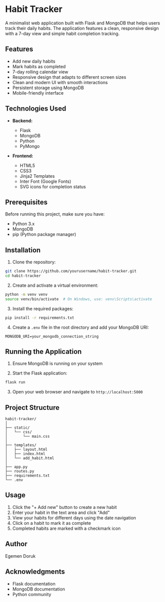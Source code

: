 # Habit Tracker

A minimalist web application built with Flask and MongoDB that helps users track their daily habits. The application features a clean, responsive design with a 7-day view and simple habit completion tracking.

## Features

- Add new daily habits
- Mark habits as completed
- 7-day rolling calendar view
- Responsive design that adapts to different screen sizes
- Clean and modern UI with smooth interactions
- Persistent storage using MongoDB
- Mobile-friendly interface

## Technologies Used

- **Backend:**
  - Flask
  - MongoDB
  - Python
  - PyMongo

- **Frontend:**
  - HTML5
  - CSS3
  - Jinja2 Templates
  - Inter Font (Google Fonts)
  - SVG icons for completion status

## Prerequisites

Before running this project, make sure you have:
- Python 3.x
- MongoDB
- pip (Python package manager)

## Installation

1. Clone the repository:
```bash
git clone https://github.com/yourusername/habit-tracker.git
cd habit-tracker
```

2. Create and activate a virtual environment:
```bash
python -m venv venv
source venv/bin/activate  # On Windows, use: venv\Scripts\activate
```

3. Install the required packages:
```bash
pip install -r requirements.txt
```

4. Create a `.env` file in the root directory and add your MongoDB URI:
```
MONGODB_URI=your_mongodb_connection_string
```

## Running the Application

1. Ensure MongoDB is running on your system

2. Start the Flask application:
```bash
flask run
```

3. Open your web browser and navigate to `http://localhost:5000`

## Project Structure

```
habit-tracker/
│
├── static/
│   └── css/
│       └── main.css
│
├── templates/
│   ├── layout.html
│   ├── index.html
│   └── add_habit.html
│
├── app.py
├── routes.py
├── requirements.txt
└── .env
```

## Usage

1. Click the "+ Add new" button to create a new habit
2. Enter your habit in the text area and click "Add"
3. View your habits for different days using the date navigation
4. Click on a habit to mark it as complete
5. Completed habits are marked with a checkmark icon

## Author

Egemen Doruk

## Acknowledgments

- Flask documentation
- MongoDB documentation
- Python community
